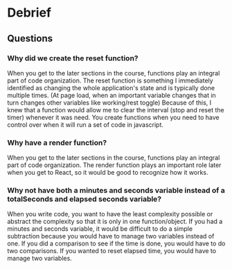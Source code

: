 # Debrief

## Questions

### Why did we create the reset function?

When you get to the later sections in the course, functions play an integral part
of code organization. The reset function is something I immediately identified as
changing the whole application's state and is typically done multiple times. (At page
load, when an important variable changes that in turn changes other variables like
working/rest toggle) Because of this, I knew that a function would allow me to clear
the interval (stop and reset the timer) whenever it was need. You create functions
when you need to have control over when it will run a set of code in javascript.

### Why have a render function?

When you get to the later sections in the course, functions play an integral part
of code organization. The render function plays an important role later when you get
to React, so it would be good to recognize how it works.

### Why not have both a minutes and seconds variable instead of a totalSeconds and elapsed seconds variable?

When you write code, you want to have the least complexity possible or abstract the
complexity so that it is only in one function/object. If you had a minutes and seconds
variable, it would be difficult to do a simple subtraction because you would have to 
manage two variables instead of one. If you did a comparison to see if the time is 
done, you would have to do two comparisons. If you wanted to reset elapsed time, you
would have to manage two variables.

